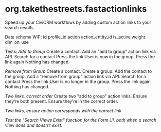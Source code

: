 # org.takethestreets.fastactionlinks
Speed up your CiviCRM workflows by adding custom action links to your search results.

Data schema WIP:
id
profile_id
action
action_entity_id
is_active
weight
dim_on_use


Tests:
*Add to Group*
Create a contact.
Add an "add to group" action link via API.
Search for a contact
Press the link
User is now in the group.
Press the link again
Nothing has changed.

*Remove from Group*
Create a contact.
Create a group.
Add the contact to the group.
Add a "remove from group" action link via API.
Search for a contact
Press the link
User is no longer in the group.
Press the link again
Nothing has changed.

*Two links, correct order*
Create two "add to group" action links.
Ensure they're both present.
Ensure they're in the correct order.

*Two links, ensure action corresponds with the correct link*

*Test the "Search Views Exist" function for the Form UI, both when a search view does and doesn't exist.*
